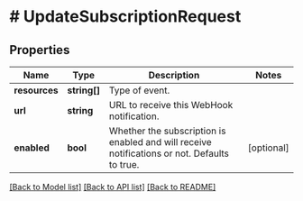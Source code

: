 # # UpdateSubscriptionRequest

## Properties

Name | Type | Description | Notes
------------ | ------------- | ------------- | -------------
**resources** | **string[]** | Type of event. |
**url** | **string** | URL to receive this WebHook notification. |
**enabled** | **bool** | Whether the subscription is enabled and will receive notifications or not. Defaults to true. | [optional]

[[Back to Model list]](../../README.md#models) [[Back to API list]](../../README.md#endpoints) [[Back to README]](../../README.md)
